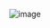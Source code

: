![image](https://github.com/JefriS0t0/JS-FORMULARIO-PARCIAL/assets/154945187/1762a5f1-9646-45cf-a562-a09370dd8476)
